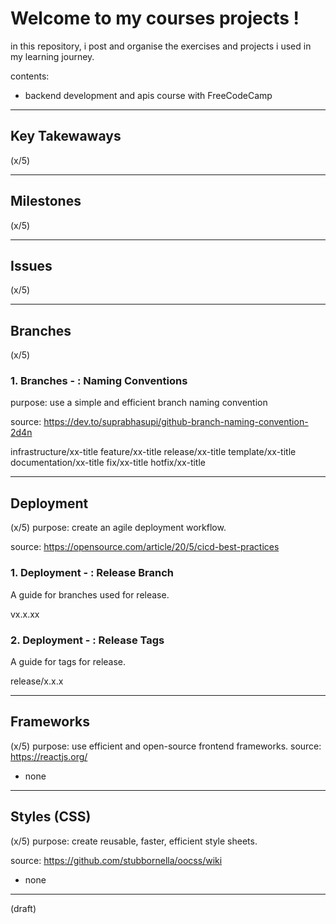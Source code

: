 # Welcome to my courses projects !
in this repository, i post and organise the exercises and projects i used in my learning journey.

contents:
- backend development and apis course with FreeCodeCamp


___

## Key Takewaways
(x/5) 


___

## Milestones
(x/5) 


___

## Issues
(x/5) 


___

## Branches
(x/5) 

### 1.  Branches - : Naming Conventions
purpose: use a simple and efficient branch naming convention

source: https://dev.to/suprabhasupi/github-branch-naming-convention-2d4n

infrastructure/xx-title
feature/xx-title
release/xx-title
template/xx-title
documentation/xx-title
fix/xx-title
hotfix/xx-title

___

## Deployment
(x/5) 
purpose: create an agile deployment workflow.

source: https://opensource.com/article/20/5/cicd-best-practices

### 1. Deployment - : Release Branch
A guide for branches used for release.

vx.x.xx

### 2. Deployment - : Release Tags 
A guide for tags for release.

release/x.x.x

___

## Frameworks
(x/5) 
purpose: use efficient and open-source frontend frameworks.
source: https://reactjs.org/

- none

___

## Styles (CSS)
(x/5) 
purpose: create reusable, faster, efficient style sheets.

source: https://github.com/stubbornella/oocss/wiki

- none


___

(draft)